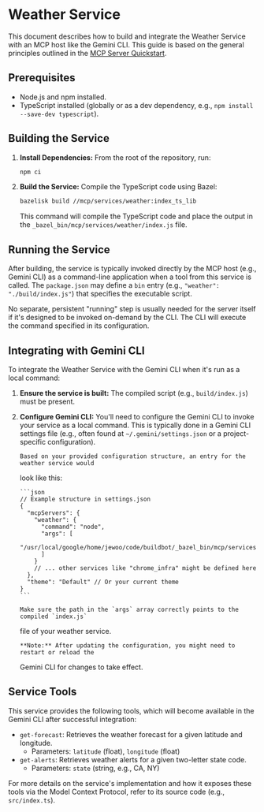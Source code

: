 # Weather Service

This document describes how to build and integrate the Weather Service with an MCP host
like the Gemini CLI. This guide is based on the general principles outlined in the
[MCP Server Quickstart](https://modelcontextprotocol.io/quickstart/server#node).

## Prerequisites

- Node.js and npm installed.
- TypeScript installed (globally or as a dev dependency, e.g., `npm install --save-dev typescript`).

## Building the Service

1.  **Install Dependencies:**
    From the root of the repository, run:

    ```bash
    npm ci
    ```

2.  **Build the Service:**
    Compile the TypeScript code using Bazel:
    ```bash
    bazelisk build //mcp/services/weather:index_ts_lib
    ```
    This command will compile the TypeScript code and place the output in the
    `_bazel_bin/mcp/services/weather/index.js` file.

## Running the Service

After building, the service is typically invoked directly by the MCP host (e.g., Gemini CLI)
as a command-line application when a tool from this service is called. The `package.json`
may define a `bin` entry (e.g., `"weather": "./build/index.js"`) that specifies the
executable script.

No separate, persistent "running" step is usually needed for the server itself if it's
designed to be invoked on-demand by the CLI. The CLI will execute the command specified
in its configuration.

## Integrating with Gemini CLI

To integrate the Weather Service with the Gemini CLI when it's run as a local command:

1.  **Ensure the service is built:** The compiled script (e.g., `build/index.js`) must be present.
2.  **Configure Gemini CLI:**
    You'll need to configure the Gemini CLI to invoke your service as a local command.
    This is typically done in a Gemini CLI settings file (e.g., often found at
    `~/.gemini/settings.json` or a project-specific configuration).

        Based on your provided configuration structure, an entry for the weather service would

    look like this:

        ```json
        // Example structure in settings.json
        {
          "mcpServers": {
            "weather": {
              "command": "node",
              "args": [
                "/usr/local/google/home/jewoo/code/buildbot/_bazel_bin/mcp/services/weather/index.js"
              ]
            }
            // ... other services like "chrome_infra" might be defined here
          },
          "theme": "Default" // Or your current theme
        }
        ```

        Make sure the path in the `args` array correctly points to the compiled `index.js`

    file of your weather service.

        **Note:** After updating the configuration, you might need to restart or reload the

    Gemini CLI for changes to take effect.

## Service Tools

This service provides the following tools, which will become available in the Gemini CLI
after successful integration:

- `get-forecast`: Retrieves the weather forecast for a given latitude and longitude.
  - Parameters: `latitude` (float), `longitude` (float)
- `get-alerts`: Retrieves weather alerts for a given two-letter state code.
  - Parameters: `state` (string, e.g., CA, NY)

For more details on the service's implementation and how it exposes these tools via
the Model Context Protocol, refer to its source code (e.g., `src/index.ts`).
